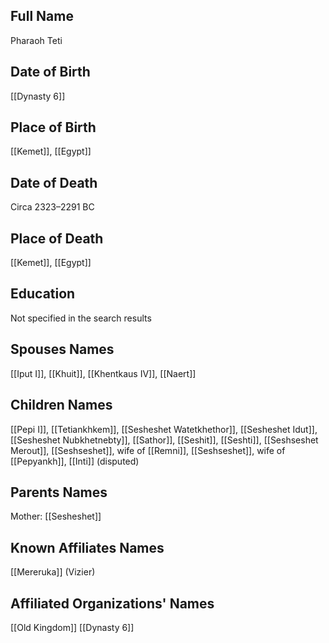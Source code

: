 ## Full Name
Pharaoh Teti

## Date of Birth
[[Dynasty 6]]

## Place of Birth
[[Kemet]], [[Egypt]]

## Date of Death
Circa 2323–2291 BC

## Place of Death
[[Kemet]], [[Egypt]]

## Education
Not specified in the search results

## Spouses Names
[[Iput I]], [[Khuit]], [[Khentkaus IV]], [[Naert]]

## Children Names
[[Pepi I]], [[Tetiankhkem]], [[Sesheshet Watetkhethor]], [[Sesheshet Idut]], [[Sesheshet Nubkhetnebty]], [[Sathor]], [[Seshit]], [[Seshti]], [[Seshseshet Merout]], [[Seshseshet]], wife of [[Remni]], [[Seshseshet]], wife of [[Pepyankh]], [[Inti]] (disputed)

## Parents Names
Mother: [[Sesheshet]]

## Known Affiliates Names
[[Mereruka]] (Vizier)

## Affiliated Organizations' Names
[[Old Kingdom]]
[[Dynasty 6]]